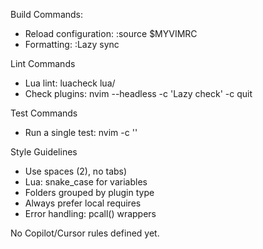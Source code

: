 Build Commands:
- Reload configuration: :source $MYVIMRC
- Formatting: :Lazy sync

Lint Commands
- Lua lint: luacheck lua/
- Check plugins: nvim --headless -c 'Lazy check' -c quit

Test Commands
- Run a single test: nvim -c '<YourTestCommand>'

Style Guidelines
- Use spaces (2), no tabs)
- Lua: snake_case for variables
- Folders grouped by plugin type
- Always prefer local requires
- Error handling: pcall() wrappers

No Copilot/Cursor rules defined yet.